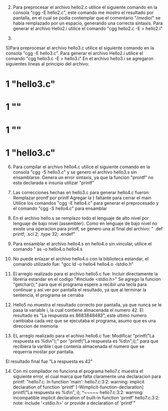 2) Para preprocesar el archivo hello2.c utilice el siguiente comando en la consola "cgg -E hello2.c", este comando me mostro el resultado por pantalla, en el cual se podia contemplar que el comentario "/*medio*/" se habia remplazado por un espacio, generando una correcta sintaxis.
Para generar el archivo Hello2.i utilice el comando "cgg hello2.c -E > hello2.i"

4)

5)Para preprocesar el archivo hello3.c utilice el siguiente comando en la consola "cgg -E hello3.c". Para generar el archivo Hello2.i utilice el comando "cgg hello3.c -E > hello3.i"
En el archivo hello3.i se agregaron siguientes lineas al principio del archivo:
# 1 "hello3.c"
# 1 "<built-in>"
# 1 "<command-line>"
# 1 "hello3.c" 

6) Para compilar el archivo hello4.c utilice el siguiente comando en la consola "cgg -S hello3.c" y se genero el archivo hello3.s sin ensamblarse. Genera un error sintaxis, ya que la funcion "prontf" no esta declarada e insunia utilizar "printf"

7) Las correcciones hechas en hello3.c para generar hello4.c fueron:
Remplazar prontf por printf
Agregar la } faltante para cerrar el main
Utilice los comandos "cgg -E hello4.c" para generar el preprocesado y el comando "cgg -S hello4.c" para ensamblar

8) En el archivo hello.s se remplazo todo el lenguaje de alto nivel por lenguaje de bajo nivel (assembler).
Como en lenguaje de bajo nivel no existe una operacion para printf, se genero una al final del archivo:
"	.def	printf;	.scl	2;	.type	32;	.endef" 

9) Para ensamblar el archivo hello4.s en hello4.o sin vincular, utilice el comando " as -o hello4.o hello4.s

10) No puede enlazar el archivo hello4.o con la biblioteca estandar, el comando utilizado fue: "gcc ld -o hello4 hello4.o -lstdio.h"

11) El arreglo realizado para el archivo hello5.c fue:
Incluir directamente la libreria estandar en el codigo "#include <stdio.h>"
Se agrego la funcion "getchar();" para que el programa espere a recibir una tecla para continuar y asi ver por pantalla el resultado, ya que al terminar la sentencia, el programa se cerraba

12) Hello5 no muestra el resultado correcto por pantalla, ya que nunca se le pasa la variable i, la cual contiene almacenada el numero 42.
El resultado es "La respuesta es 8683848483", este ultimo numero cambiaba cada vez que se ejecutaba el programa, asumo que es una direccion de memoria

13) EL arreglo realizado para el achivo hello6.c fue:
Modificar "printf("La respuesta es %d\n");" por "printf("La respuesta es %d\n",i);" para que recibiera la varible i que contenia almacenada el numero que se requerria mostar por pantalla.

El resultado final fue "La respuesta es 42"

14) Con mi compilador no funciona el programa hello7.c muestra el siguiente error, el cual marca que falta claramente una declaracion para printf:
"hello7.c: In function 'main':
hello7.c:3:2: warning: implicit declaration of function 'printf' [-Wimplicit-function-declaration]
  printf("La respuesta es %d\n", i);
  ^~~~~~
hello7.c:3:2: warning: incompatible implicit declaration of built-in function 'printf'
hello7.c:3:2: note: include '<stdio.h>' or provide a declaration of 'printf'"

